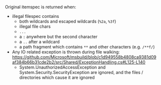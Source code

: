 Original itemspec is returned when:
- illegal filespec contains
	- both wildcards and escaped wildcards (`%2a`, `%3f`)
	- illegal file chars
	- `...`
	- a `:` anywhere but the second character
	- a `..` after a wildcard
	- a path fragment which contains `**` and other characters (e.g. `/**f/`)
- Any IO related exception is thrown during file walking: https://github.com/Microsoft/msbuild/blob/c1d949558b4808ca9381d09af384b66b31cde2b2/src/Shared/ExceptionHandling.cs#L125-L140
  - System.UnauthorizedAccessException and System.Security.SecurityException are ignored, and the files / directories which cause it are ignored

